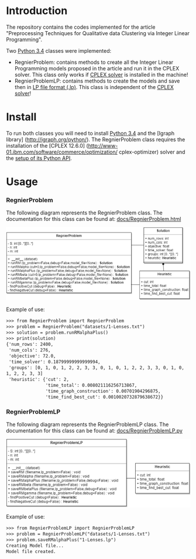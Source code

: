 # Introduction

The repository contains the codes implemented for the article "Preprocessing Techniques for Qualitative data Clustering via Integer Linear Programming".

Two [Python 3.4](https://www.python.org/download/releases/3.4.0/) classes were implemented:

- RegnierProblem: contains methods to create all the Integer Linear Programming models proposed in the article and run it in the CPLEX solver. This class only works if [CPLEX solver](https://www-01.ibm.com/software/commerce/optimization/cplex-optimizer/) is installed in the machine!
- RegnierProblemLP: contains methods to create the models and save then in [LP file format (.lp)](http://lpsolve.sourceforge.net/5.0/CPLEX-format.htm). This class is independent of the [CPLEX solver](https://www-01.ibm.com/software/commerce/optimization/cplex-optimizer/)!

# Install

To run both classes you will need to install [Python 3.4](https://www.python.org/download/releases/3.4.0/) and the [Igraph library] (http://igraph.org/python/). The RegnierProblem class requires the installation of the [CPLEX 12.6.0] (http://www-01.ibm.com/software/commerce/optimization/
cplex-optimizer) solver and the [setup of its Python API](https://www.ibm.com/support/knowledgecenter/SSSA5P_12.6.3/ilog.odms.cplex.help/CPLEX/GettingStarted/topics/set_up/Python_setup.html).

# Usage

### RegnierProblem

The following diagram represents the RegnierProblem class. The documentation for this class can be found at: [docs/RegnierProblem.html](docs/RegnierProblem.html)

![RegnierProblem](docs/RegnierProblem.png)

Example of use:

    >>> from RegnierProblem import RegnierProblem
    >>> problem = RegnierProblem("datasets/1-Lenses.txt")
    >>> solution = problem.runRMalphaPlus()
    >>> print(solution)
    {'num_rows': 2400,
     'num_cols': 276,
     'objective': 72.0,
     'time_solver': 0.18799999999999994,
     'groups': [0, 1, 0, 1, 2, 2, 3, 3, 0, 1, 0, 1, 2, 2, 3, 3, 0, 1, 0, 1, 2, 2, 3, 3]
     'heuristic': {'cut': 2,
                   'time_total': 0.008021116256713867, 
                   'time_graph_construction': 0.00701904296875, 
                   'time_find_best_cut': 0.0010020732879638672}}

### RegnierProblemLP

The following diagram represents the RegnierProblemLP class. The documentation for this class can be found at: [docs/RegnierProblemLP.py](docs/RegnierProblemLP.py)

![RegnierProblemLP](docs/RegnierProblemLP.png)

Example of use:

    >>> from RegnierProblemLP import RegnierProblemLP
    >>> problem = RegnierProblemLP("datasets/1-Lenses.txt")
    >>> problem.saveRMalphaPlus("1-Lenses.lp")
    Creating Model file...
    Model file created.
